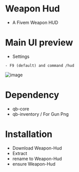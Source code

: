 # Weapon Hud
- A Fivem Weapon HUD  

# Main UI preview
- Settings
```
- F9 (default) and command /hud
```
![image]([https://user-images.githubusercontent.com/82306584/130363160-9c63031b-8e19-42c1-aab3-1d24326ac322.png](https://imgur.com/IPb1O2u))

# Dependency
- qb-core
- qb-inventory / For Gun Png

# Installation
- Download Weapon-Hud
- Extract
- rename to Weapon-Hud
- ensure Weapon-Hud
